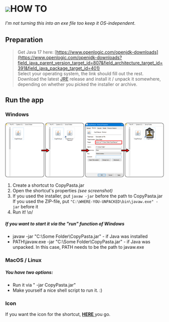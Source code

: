 # <img src="https://github.com/CraftyApe/copypasta/blob/master/copypasta-icon.ico?raw=true" width=48 />HOW TO
###### *I'm not turning this into an exe file too keep it OS-independent.*
## Preparation
>Get Java 17 here: [https://www.openlogic.com/openjdk-downloads](https://www.openlogic.com/openjdk-downloads?field_java_parent_version_target_id=807&field_architecture_target_id=391&field_java_package_target_id=401)  
Select your operating system, the link should fill out the rest.  
Download the latest **<ins>JRE</ins>** release and install it / unpack it somewhere, depending on whether you picked the installer or archive.

## Run the app
### Windows
<a href="https://github.com/CraftyApe/copypasta/blob/master/howto.png" target="_blank">
    <img src="https://github.com/CraftyApe/copypasta/blob/master/howto.png?raw=true" alt="Screenshots showing the following steps 1-4">
</a>

1. Create a shortcut to CopyPasta.jar
2. Open the shortcut's properties *(see screenshot)*
3. If you used the installer, put `javaw -jar` before the path to CopyPasta.jar  
   If you used the ZIP-file, put `"C:\WHERE-YOU-UNPACKED\bin\javaw.exe" -jar` before it
4. Run it! \o/  

##### If you want to start it via the "run" function of Windows
- javaw -jar "C:\Some Folder\CopyPasta.jar" - if Java was installed
- PATH\javaw.exe -jar "C:\Some Folder\CopyPasta.jar" - if Java was unpacked. In this case, PATH needs to be the path to javaw.exe

### MacOS / Linux
##### You have two options:
- Run it via "<path-to-java-executable> -jar CopyPasta.jar"
- Make yourself a nice shell script to run it. :)

### Icon
If you want the icon for the shortcut, <a href="https://raw.githubusercontent.com/CraftyApe/copypasta/refs/heads/master/copypasta-icon.ico" target="_blank"> **<ins>HERE</ins>**
</a>you go.